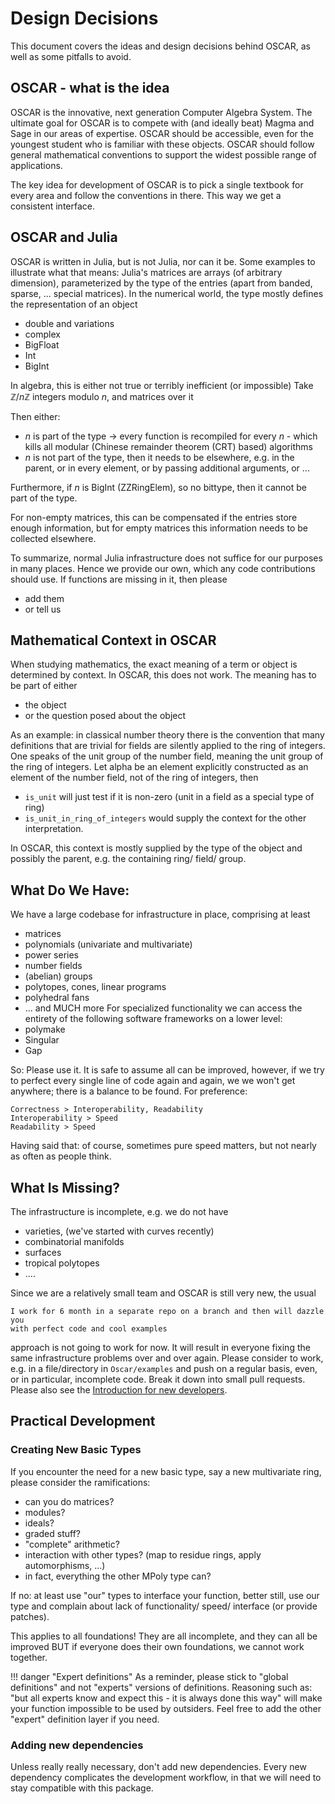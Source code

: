 # Design Decisions
This document covers the ideas and design decisions behind OSCAR, as well as
some pitfalls to avoid.


## OSCAR - what is the idea
OSCAR is the innovative, next generation Computer Algebra System. The ultimate
goal for OSCAR is to compete with (and ideally beat) Magma and Sage in our
areas of expertise. OSCAR should be accessible, even for the youngest student
who is familiar with these objects. OSCAR should follow general mathematical
conventions to support the widest possible range of applications.

The key idea for development of OSCAR is to pick a single textbook for every
area and follow the conventions in there.  This way we get a consistent
interface.

## OSCAR and Julia

OSCAR is written in Julia, but is not Julia, nor can it be. 
Some examples to illustrate what that means:
Julia's matrices are arrays (of arbitrary dimension), parameterized by
the type of the entries (apart from banded, sparse, ... special matrices).
In the numerical world, the type mostly defines the representation of an object
- double and variations
- complex
- BigFloat
- Int
- BigInt

In algebra, this is either not true or terribly inefficient (or impossible)
Take $\mathbb{Z}/n\mathbb{Z}$ integers modulo $n$, and matrices over it
   
Then either:
-  $n$ is part of the type -> every function is recompiled for every $n$ -
  which kills all modular (Chinese remainder theorem  (CRT) based)
  algorithms
-  $n$ is not part of the type, then it needs to be elsewhere, e.g. in the
   parent, or in every element, or by passing additional arguments, or ...

Furthermore, if $n$ is BigInt (ZZRingElem), so no bittype, then it cannot be part of
the type.

For non-empty matrices, this can be compensated if the entries store enough
information, but for empty matrices this information needs to be collected
elsewhere.

To summarize, normal Julia infrastructure does not suffice for our purposes in
many places. Hence we provide our own, which any code contributions should use.
If functions are missing in it, then please
- add them
- or tell us

## Mathematical Context in OSCAR

When studying mathematics, the exact meaning of a term or object is determined
by context. In OSCAR, this does not work. The meaning has to be part of either

 - the object
 - or the question posed about the object
 
As an example: in classical number theory there is the convention that many
definitions that are trivial for fields are silently applied to the ring of
integers. One speaks of the unit group of the number field, meaning the unit
group of the ring of integers. Let alpha be an element explicitly constructed
as an element of the number field, not of the ring of integers, then

- `is_unit` will just test if it is non-zero (unit in a field as a special type
  of ring)
- `is_unit_in_ring_of_integers` would supply the context for the other
  interpretation.

In OSCAR, this context is mostly supplied by the type of the object and
possibly the parent, e.g. the containing ring/ field/ group.

## What Do We Have:

We have a large codebase for infrastructure in place, comprising at least
 - matrices
 - polynomials (univariate and multivariate)
 - power series
 - number fields
 - (abelian) groups
 - polytopes, cones, linear programs
 - polyhedral fans
 - ... and MUCH more
For specialized functionality we can access the entirety of the following
software frameworks on a lower level:
 - polymake
 - Singular
 - Gap

So: Please use it. It is safe to assume all can be improved, however, if we try
to perfect every single line of code again and again, we we won't get anywhere;
there is a balance to be found.
For preference: 
```
Correctness > Interoperability, Readability
Interoperability > Speed
Readability > Speed
```
Having said that: of course, sometimes pure speed matters, but not nearly as
often as people think.


## What Is Missing?


The infrastructure is incomplete, e.g. we do not have
 - varieties, (we've started with curves recently)
 - combinatorial manifolds
 - surfaces
 - tropical polytopes
 - ....

Since we are a relatively small team and OSCAR is still very new, the usual

    I work for 6 month in a separate repo on a branch and then will dazzle you
    with perfect code and cool examples

approach is not going to work for now. It will result in everyone fixing the same
infrastructure problems over and over again. Please consider to work, e.g. in
a file/directory  in `Oscar/examples` and push on a regular basis, even, or in
particular, incomplete code. Break it down into small pull requests. Please also see
the [Introduction for new developers](@ref).



## Practical Development

### Creating New Basic Types
If you encounter the need for a new basic type, say a new multivariate
ring, please consider the ramifications:
 - can you do matrices?
 - modules?
 - ideals?
 - graded stuff?
 - "complete" arithmetic?
 - interaction with other types? (map to residue rings, apply automorphisms, ...)
 - in fact, everything the other MPoly type can?

If no: at least use "our" types to interface your function, better still, use
our type and complain about lack of functionality/ speed/ interface (or provide
patches).

This applies to all foundations! They are all incomplete, and they can all
be improved BUT if everyone does their own foundations, we cannot work
together.

!!! danger "Expert definitions"
    As a reminder, please stick to "global definitions" and not "experts"
    versions of definitions. Reasoning such as: "but all experts know and
    expect this - it is always done this way" will make your function
    impossible to be used by outsiders. Feel free to add the other "expert"
    definition layer if you need.

### Adding new dependencies
Unless really really necessary, don't add new dependencies. Every new
dependency complicates the development workflow, in that we will need to stay
compatible with this package. 

